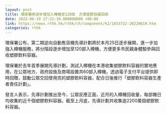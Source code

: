 ```yaml
---
layout: post
title: 環保署將逐步增加入樽機至120部　方便塑膠容器回收
date: 2022-06-19 17:21:39.000000000 +08:00
link: https://news.rthk.hk/rthk/ch/component/k2/1653722-20220619.htm
categories: rthk
---
```


環保署公布，第二期逆向自動售貨機先導計劃將於本月25日逐步展開，進一步加強入樽機服務，將分階段逐步增加至120部入樽機，方便更多市民親身體驗參與回收塑膠飲料容器。

環保署於去年首季展開先導計劃，測試入樽機在本港收集塑膠飲料容器的實地應用，在公眾地方、政府設施及商場設置共60部入樽機，透過電子支付平台提供即時回贈，鼓勵公眾交回使用完的塑膠飲料容器，配合日後推行「塑膠飲料容器生產者責任計劃」。

發言人表示，先導計劃推出至今，公眾反應正面，近月的入樽機回收量，每部機日均收集約近千個塑膠飲料容器。截至上月底，先導計劃共收集逾2200萬個塑膠飲料容器。

